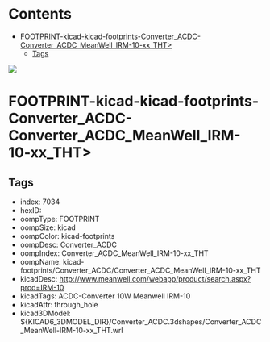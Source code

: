 



Contents
========

* [FOOTPRINT-kicad-kicad-footprints-Converter_ACDC-Converter_ACDC_MeanWell_IRM-10-xx_THT>](#footprint-kicad-kicad-footprints-converter_acdc-converter_acdc_meanwell_irm-10-xx_tht)
	* [Tags](#tags)
  
![][im]
# FOOTPRINT-kicad-kicad-footprints-Converter_ACDC-Converter_ACDC_MeanWell_IRM-10-xx_THT>

## Tags

- index: 7034
- hexID: 
- oompType: FOOTPRINT
- oompSize: kicad
- oompColor: kicad-footprints
- oompDesc: Converter_ACDC
- oompIndex: Converter_ACDC_MeanWell_IRM-10-xx_THT
- oompName: kicad-footprints/Converter_ACDC/Converter_ACDC_MeanWell_IRM-10-xx_THT
- kicadDesc: http://www.meanwell.com/webapp/product/search.aspx?prod=IRM-10
- kicadTags: ACDC-Converter 10W   Meanwell IRM-10
- kicadAttr: through_hole
- kicad3DModel: ${KICAD6_3DMODEL_DIR}/Converter_ACDC.3dshapes/Converter_ACDC_MeanWell-IRM-10-xx_THT.wrl



[im]: image.png
